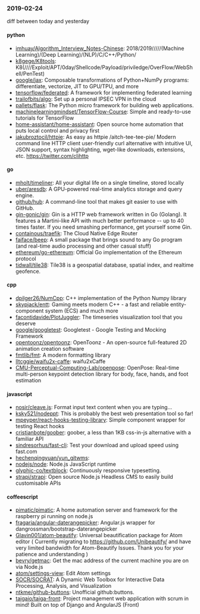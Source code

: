 ### 2019-02-24
diff between today and yesterday

#### python
* [imhuay/Algorithm_Interview_Notes-Chinese](https://github.com/imhuay/Algorithm_Interview_Notes-Chinese): 2018/2019/////(Machine Learning)/(Deep Learning)/(NLP)/C/C++/Python/
* [k8gege/K8tools](https://github.com/k8gege/K8tools): K8(////Exploit/APT/0day/Shellcode/Payload/priviledge/OverFlow/WebShell/PenTest)
* [google/jax](https://github.com/google/jax): Composable transformations of Python+NumPy programs: differentiate, vectorize, JIT to GPU/TPU, and more
* [tensorflow/federated](https://github.com/tensorflow/federated): A framework for implementing federated learning
* [trailofbits/algo](https://github.com/trailofbits/algo): Set up a personal IPSEC VPN in the cloud
* [pallets/flask](https://github.com/pallets/flask): The Python micro framework for building web applications.
* [machinelearningmindset/TensorFlow-Course](https://github.com/machinelearningmindset/TensorFlow-Course): Simple and ready-to-use tutorials for TensorFlow
* [home-assistant/home-assistant](https://github.com/home-assistant/home-assistant):  Open source home automation that puts local control and privacy first
* [jakubroztocil/httpie](https://github.com/jakubroztocil/httpie): As easy as httpie /aitch-tee-tee-pie/  Modern command line HTTP client  user-friendly curl alternative with intuitive UI, JSON support, syntax highlighting, wget-like downloads, extensions, etc. https://twitter.com/clihttp

#### go
* [mholt/timeliner](https://github.com/mholt/timeliner): All your digital life on a single timeline, stored locally
* [uber/aresdb](https://github.com/uber/aresdb): A GPU-powered real-time analytics storage and query engine.
* [github/hub](https://github.com/github/hub): A command-line tool that makes git easier to use with GitHub.
* [gin-gonic/gin](https://github.com/gin-gonic/gin): Gin is a HTTP web framework written in Go (Golang). It features a Martini-like API with much better performance -- up to 40 times faster. If you need smashing performance, get yourself some Gin.
* [containous/traefik](https://github.com/containous/traefik): The Cloud Native Edge Router
* [faiface/beep](https://github.com/faiface/beep): A small package that brings sound to any Go program (and real-time audio processing and other casual stuff)
* [ethereum/go-ethereum](https://github.com/ethereum/go-ethereum): Official Go implementation of the Ethereum protocol
* [tidwall/tile38](https://github.com/tidwall/tile38): Tile38 is a geospatial database, spatial index, and realtime geofence. 

#### cpp
* [dpilger26/NumCpp](https://github.com/dpilger26/NumCpp): C++ implementation of the Python Numpy library
* [skypjack/entt](https://github.com/skypjack/entt): Gaming meets modern C++ - a fast and reliable entity-component system (ECS) and much more
* [facontidavide/PlotJuggler](https://github.com/facontidavide/PlotJuggler): The timeseries visualization tool that you deserve
* [google/googletest](https://github.com/google/googletest): Googletest - Google Testing and Mocking Framework
* [opentoonz/opentoonz](https://github.com/opentoonz/opentoonz): OpenToonz - An open-source full-featured 2D animation creation software
* [fmtlib/fmt](https://github.com/fmtlib/fmt): A modern formatting library
* [lltcggie/waifu2x-caffe](https://github.com/lltcggie/waifu2x-caffe): waifu2xCaffe
* [CMU-Perceptual-Computing-Lab/openpose](https://github.com/CMU-Perceptual-Computing-Lab/openpose): OpenPose: Real-time multi-person keypoint detection library for body, face, hands, and foot estimation

#### javascript
* [nosir/cleave.js](https://github.com/nosir/cleave.js): Format input text content when you are typing...
* [ksky521/nodeppt](https://github.com/ksky521/nodeppt): This is probably the best web presentation tool so far!
* [mpeyper/react-hooks-testing-library](https://github.com/mpeyper/react-hooks-testing-library): Simple component wrapper for testing React hooks
* [cristianbote/goober](https://github.com/cristianbote/goober):  goober, a less than 1KB css-in-js alternative with a familiar API
* [sindresorhus/fast-cli](https://github.com/sindresorhus/fast-cli): Test your download and upload speed using fast.com
* [hechenqingyuan/yun_gitwms](https://github.com/hechenqingyuan/yun_gitwms): 
* [nodejs/node](https://github.com/nodejs/node): Node.js JavaScript runtime 
* [glyphic-co/textblock](https://github.com/glyphic-co/textblock): Continuously responsive typesetting.
* [strapi/strapi](https://github.com/strapi/strapi):  Open source Node.js Headless CMS to easily build customisable APIs

#### coffeescript
* [pimatic/pimatic](https://github.com/pimatic/pimatic): A home automation server and framework for the raspberry pi running on node.js
* [fragaria/angular-daterangepicker](https://github.com/fragaria/angular-daterangepicker): Angular.js wrapper for dangrossman/bootstrap-daterangepicker
* [Glavin001/atom-beautify](https://github.com/Glavin001/atom-beautify):  Universal beautification package for Atom editor ( Currently migrating to https://github.com/Unibeautify/ and have very limited bandwidth for Atom-Beautify Issues. Thank you for your patience and understanding  )
* [bevry/getmac](https://github.com/bevry/getmac): Get the mac address of the current machine you are on via Node.js
* [atom/settings-view](https://github.com/atom/settings-view):  Edit Atom settings
* [SOCR/SOCRAT](https://github.com/SOCR/SOCRAT): A Dynamic Web Toolbox for Interactive Data Processing, Analysis, and Visualization
* [ntkme/github-buttons](https://github.com/ntkme/github-buttons): Unofficial github:buttons.
* [taigaio/taiga-front](https://github.com/taigaio/taiga-front): Project management web application with scrum in mind! Built on top of Django and AngularJS (Front)

